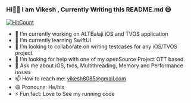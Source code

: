 ### Hi👋👋 I am Vikesh , Currently Writing this README.md 😄

[![HitCount](http://hits.dwyl.com/vikesh8085/vikesh8085.svg)](http://hits.dwyl.com/vikesh8085/vikesh8085)


- 🔭 I’m currently working on ALTBalaji iOS and TVOS application
- 🌱 I’m currently learning SwiftUI
- 👯 I’m looking to collaborate on writing testcases for any iOS/TVOS project
- 🤔 I’m looking for help with one of my openSource Project OTT based.
- 💬 Ask me about iOS, tvos, Multithreading, Memory and Performance issues
- 📫 How to reach me: vikesh8085@gmail.com
- 😄 Pronouns: He/his
- ⚡ Fun fact: Love to See my running code
